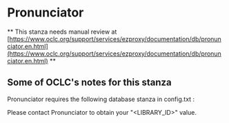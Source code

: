 # Pronunciator
** This stanza needs manual review at [https://www.oclc.org/support/services/ezproxy/documentation/db/pronunciator.en.html](https://www.oclc.org/support/services/ezproxy/documentation/db/pronunciator.en.html) **

## Some of OCLC's notes for this stanza

Pronunciator requires the following database stanza in config.txt :

Please contact Pronunciator to obtain your "&lt;LIBRARY_ID&gt;" value.

